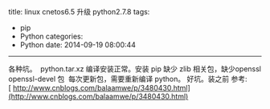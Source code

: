 title: linux cnetos6.5 升级 python2.7.8
tags:
  - pip
  - Python
categories:
  - Python
date: 2014-09-19 08:00:44
---

各种坑。  python.tar.xz 编译安装正常。安装 pip 缺少 zlib 相关包，缺少openssl openssl-devel 包  每次更新包，需要重新编译 python。 好坑。装之前 参考:[ http://www.cnblogs.com/balaamwe/p/3480430.html](http://www.cnblogs.com/balaamwe/p/3480430.html)